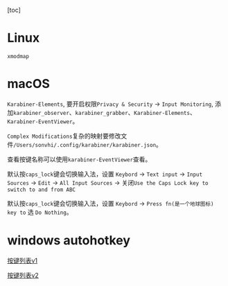[toc]

# Linux

`xmodmap`

# macOS

`Karabiner-Elements`, 要开启权限`Privacy & Security` -> `Input Monitoring`, 添加`karabiner_observer`、`karabiner_grabber`、`Karabiner-Elements`、`Karabiner-EventViewer`。

`Complex Modifications`复杂的映射要修改文件`/Users/sonvhi/.config/karabiner/karabiner.json`。

查看按键名称可以使用`karabiner-EventViewer`查看。

默认按`caps_lock`键会切换输入法，设置 `Keybord` -> `Text input` -> `Input Sources` -> `Edit` -> `All Input Sources` -> 关闭`Use the Caps Lock key to switch to and from ABC`

默认按`caps_lock`键会切换输入法，设置 `Keybord` -> `Press fn(是一个地球图标) key to` 选 `Do Nothing`。

# windows autohotkey

[按键列表v1](https://wyagd001.github.io/zh-cn/docs/KeyList.htm)

[按键列表v2](https://wyagd001.github.io/v2/docs/KeyList.htm)

